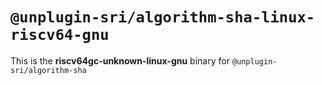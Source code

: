 # `@unplugin-sri/algorithm-sha-linux-riscv64-gnu`

This is the **riscv64gc-unknown-linux-gnu** binary for `@unplugin-sri/algorithm-sha`
